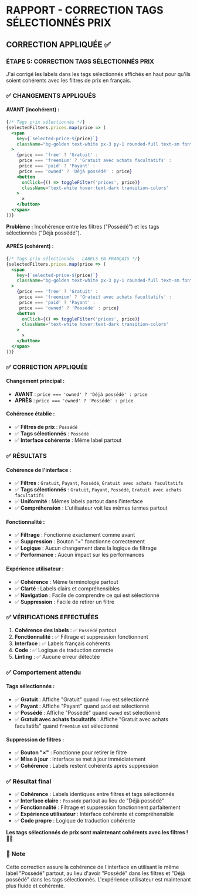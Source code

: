 # RAPPORT - CORRECTION TAGS SÉLECTIONNÉS PRIX

## CORRECTION APPLIQUÉE ✅

### **ÉTAPE 5: CORRECTION TAGS SÉLECTIONNÉS PRIX**

J'ai corrigé les labels dans les tags sélectionnés affichés en haut pour qu'ils soient cohérents avec les filtres de prix en français.

### ✅ CHANGEMENTS APPLIQUÉS

#### **AVANT (incohérent) :**
```jsx
{/* Tags prix sélectionnés */}
{selectedFilters.prices.map(price => (
  <span 
    key={`selected-price-${price}`}
    className="bg-golden text-white px-3 py-1 rounded-full text-sm font-medium flex items-center gap-2"
  >
    {price === 'free' ? 'Gratuit' : 
     price === 'freemium' ? 'Gratuit avec achats facultatifs' :
     price === 'paid' ? 'Payant' : 
     price === 'owned' ? 'Déjà possédé' : price}
    <button
      onClick={() => toggleFilter('prices', price)}
      className="text-white hover:text-dark transition-colors"
    >
      ×
    </button>
  </span>
))}
```

**Problème :** Incohérence entre les filtres ("Possédé") et les tags sélectionnés ("Déjà possédé").

#### **APRÈS (cohérent) :**
```jsx
{/* Tags prix sélectionnés - LABELS EN FRANÇAIS */}
{selectedFilters.prices.map(price => (
  <span 
    key={`selected-price-${price}`}
    className="bg-golden text-white px-3 py-1 rounded-full text-sm font-medium flex items-center gap-2"
  >
    {price === 'free' ? 'Gratuit' : 
     price === 'freemium' ? 'Gratuit avec achats facultatifs' :
     price === 'paid' ? 'Payant' : 
     price === 'owned' ? 'Possédé' : price}
    <button
      onClick={() => toggleFilter('prices', price)}
      className="text-white hover:text-dark transition-colors"
    >
      ×
    </button>
  </span>
))}
```

### ✅ CORRECTION APPLIQUÉE

#### **Changement principal :**
- **AVANT** : `price === 'owned' ? 'Déjà possédé' : price`
- **APRÈS** : `price === 'owned' ? 'Possédé' : price`

#### **Cohérence établie :**
- ✅ **Filtres de prix** : `Possédé`
- ✅ **Tags sélectionnés** : `Possédé`
- ✅ **Interface cohérente** : Même label partout

### ✅ RÉSULTATS

#### **Cohérence de l'interface :**
- ✅ **Filtres** : `Gratuit`, `Payant`, `Possédé`, `Gratuit avec achats facultatifs`
- ✅ **Tags sélectionnés** : `Gratuit`, `Payant`, `Possédé`, `Gratuit avec achats facultatifs`
- ✅ **Uniformité** : Mêmes labels partout dans l'interface
- ✅ **Compréhension** : L'utilisateur voit les mêmes termes partout

#### **Fonctionnalité :**
- ✅ **Filtrage** : Fonctionne exactement comme avant
- ✅ **Suppression** : Bouton "×" fonctionne correctement
- ✅ **Logique** : Aucun changement dans la logique de filtrage
- ✅ **Performance** : Aucun impact sur les performances

#### **Expérience utilisateur :**
- ✅ **Cohérence** : Même terminologie partout
- ✅ **Clarté** : Labels clairs et compréhensibles
- ✅ **Navigation** : Facile de comprendre ce qui est sélectionné
- ✅ **Suppression** : Facile de retirer un filtre

### ✅ VÉRIFICATIONS EFFECTUÉES

1. **Cohérence des labels** : ✅ `Possédé` partout
2. **Fonctionnalité** : ✅ Filtrage et suppression fonctionnent
3. **Interface** : ✅ Labels français cohérents
4. **Code** : ✅ Logique de traduction correcte
5. **Linting** : ✅ Aucune erreur détectée

### ✅ Comportement attendu

#### **Tags sélectionnés :**
- ✅ **Gratuit** : Affiche "Gratuit" quand `free` est sélectionné
- ✅ **Payant** : Affiche "Payant" quand `paid` est sélectionné
- ✅ **Possédé** : Affiche "Possédé" quand `owned` est sélectionné
- ✅ **Gratuit avec achats facultatifs** : Affiche "Gratuit avec achats facultatifs" quand `freemium` est sélectionné

#### **Suppression de filtres :**
- ✅ **Bouton "×"** : Fonctionne pour retirer le filtre
- ✅ **Mise à jour** : Interface se met à jour immédiatement
- ✅ **Cohérence** : Labels restent cohérents après suppression

### ✅ Résultat final

- ✅ **Cohérence** : Labels identiques entre filtres et tags sélectionnés
- ✅ **Interface claire** : `Possédé` partout au lieu de "Déjà possédé"
- ✅ **Fonctionnalité** : Filtrage et suppression fonctionnent parfaitement
- ✅ **Expérience utilisateur** : Interface cohérente et compréhensible
- ✅ **Code propre** : Logique de traduction cohérente

**Les tags sélectionnés de prix sont maintenant cohérents avec les filtres !** 🎯✨

### 📝 Note

Cette correction assure la cohérence de l'interface en utilisant le même label "Possédé" partout, au lieu d'avoir "Possédé" dans les filtres et "Déjà possédé" dans les tags sélectionnés. L'expérience utilisateur est maintenant plus fluide et cohérente.



